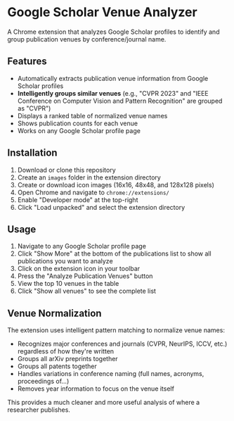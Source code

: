 # Google Scholar Venue Analyzer

A Chrome extension that analyzes Google Scholar profiles to identify and group publication venues by conference/journal name.

## Features

- Automatically extracts publication venue information from Google Scholar profiles
- **Intelligently groups similar venues** (e.g., "CVPR 2023" and "IEEE Conference on Computer Vision and Pattern Recognition" are grouped as "CVPR")
- Displays a ranked table of normalized venue names
- Shows publication counts for each venue
- Works on any Google Scholar profile page

## Installation

1. Download or clone this repository
2. Create an `images` folder in the extension directory
3. Create or download icon images (16x16, 48x48, and 128x128 pixels)
4. Open Chrome and navigate to `chrome://extensions/`
5. Enable "Developer mode" at the top-right
6. Click "Load unpacked" and select the extension directory

## Usage

1. Navigate to any Google Scholar profile page
2. Click "Show More" at the bottom of the publications list to show all publications you want to analyze
3. Click on the extension icon in your toolbar
4. Press the "Analyze Publication Venues" button
5. View the top 10 venues in the table
6. Click "Show all venues" to see the complete list

## Venue Normalization

The extension uses intelligent pattern matching to normalize venue names:

- Recognizes major conferences and journals (CVPR, NeurIPS, ICCV, etc.) regardless of how they're written
- Groups all arXiv preprints together
- Groups all patents together
- Handles variations in conference naming (full names, acronyms, proceedings of...)
- Removes year information to focus on the venue itself

This provides a much cleaner and more useful analysis of where a researcher publishes.